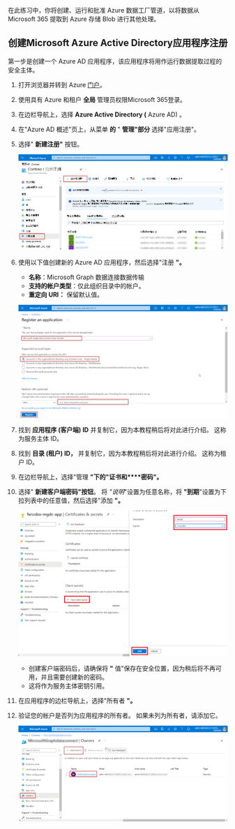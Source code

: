 <!-- markdownlint-disable MD002 MD041 -->

在此练习中，你将创建、运行和批准 Azure 数据工厂管道，以将数据从 Microsoft 365 提取到 Azure 存储 Blob 进行其他处理。

## <a name="create-a-microsoft-azure-active-directory-application-registration"></a>创建Microsoft Azure Active Directory应用程序注册

第一步是创建一个 Azure AD 应用程序，该应用程序将用作运行数据提取过程的安全主体。

1. 打开浏览器并转到 Azure [门户](https://portal.azure.com/)。

1. 使用具有 Azure 和租户 **全局** 管理员权限Microsoft 365登录。

1. 在边栏导航上，选择 **Azure Active Directory (** Azure AD) 。

1. 在"Azure AD 概述"页上，从菜单 **的** " **管理"部分** 选择"应用注册"。

1. 选择" **新建注册"** 按钮。

    ![Screenshot showing the App registrations in the Azure Active Directory service in the Azure portal.](images/data-connect-azure-aad-app-reg.png)

1. 使用以下值创建新的 Azure AD 应用程序，然后选择"注册 **"。**

   - **名称**：Microsoft Graph 数据连接数据传输
   - **支持的帐户类型**：仅此组织目录中的帐户。
   - **重定向 URI：** 保留默认值。

    ![显示在 Azure 门户中注册新应用程序注册的步骤的屏幕截图。](images/data-connect-aad-redirect-uri.png)

1. 找到 **应用程序 (客户端) ID** 并复制它，因为本教程稍后将对此进行介绍。 这称为服务主体 ID。

1. 找到 **目录 (租户) ID，** 并复制它，因为本教程稍后将对此进行介绍。 这称为租户 ID。

1. 在边栏导航上，选择"管理 **"下的"证书和****密码"。**

1. 选择" **新建客户端密码"按钮**。 将 *"说明*"设置为任意名称，将 **"到期**"设置为下拉列表中的任意值，然后选择"添加 **"。**

    ![显示在 Azure 门户中创建新客户端密码的过程的屏幕截图。](images/data-connect-aad-certs-secrets.png)

    - 创建客户端密码后，请确保将 **"** 值"保存在安全位置，因为稍后将不再可用，并且需要创建新的密码。
    - 这将作为服务主体密钥引用。

1. 在应用程序的边栏导航上，选择"所有者 **"。**

1. 验证您的帐户是否列为应用程序的所有者。 如果未列为所有者，请添加它。

    ![显示用户确认其帐户已设置为 Azure 门户中应用程序注册的所有者的屏幕截图。](images/data-connect-aad-app-owners.png)
